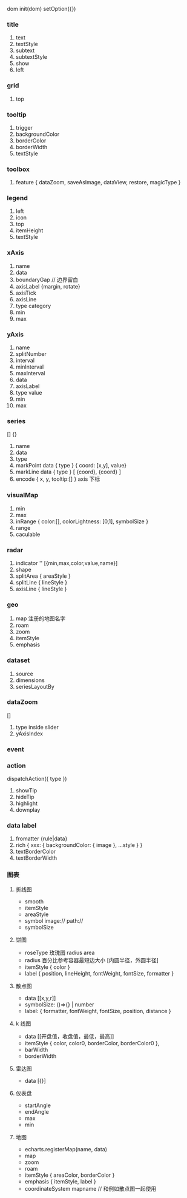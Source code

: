 dom
init(dom)
setOption({})

### title

1. text
2. textStyle
3. subtext
4. subtextStyle
5. show
6. left

### grid

1. top

### tooltip

1. trigger
2. backgroundColor
3. borderColor
4. borderWidth
5. textStyle

### toolbox

1. feature { dataZoom, saveAsImage, dataView, restore, magicType }

### legend

1. left
2. icon
3. top
4. itemHeight
5. textStyle

### xAxis

1. name
2. data
3. boundaryGap // 边界留白
4. axisLabel {margin, rotate}
5. axisTick
6. axisLine
7. type category
8. min
9. max

### yAxis

1. name
2. splitNumber
3. interval
4. minInterval
5. maxInterval
6. data
7. axisLabel
8. type value
9. min
10. max

### series

[]
{}

1. name
2. data
3. type
4. markPoint data { type } { coord: [x,y], value}
5. markLine data { type } [ {coord}, {coord} ]
6. encode { x, y, tooltip:[] } axis 下标

### visualMap

1. min
2. max
3. inRange { color:[], colorLightness: [0,1], symbolSize }
4. range
5. caculable

### radar

1. indicator '' [{min,max,color,value,name}]
2. shape
3. splitArea { areaStyle }
4. splitLine { lineStyle }
5. axisLine { lineStyle }

### geo

1. map 注册的地图名字
2. roam
3. zoom
4. itemStyle
5. emphasis

### dataset

1. source
2. dimensions
3. seriesLayoutBy

### dataZoom

[]

1. type inside slider
2. yAxisIndex

### event

### action

dispatchAction({ type })

1. showTip
2. hideTip
3. highlight
4. downplay

### data label

1. fromatter {rule|data}
2. rich { xxx: { backgroundColor: { image }, ...style } }
3. textBorderColor
4. textBorderWidth

### 图表

1. 折线图

   - smooth
   - itemStyle
   - areaStyle
   - symbol image:// path://
   - symbolSize

2. 饼图

   - roseType 玫瑰图 radius area
   - radius 百分比参考容器最短边大小 [内圆半径，外圆半径]
   - itemStyle { color }
   - label { position, lineHeight, fontWeight, fontSize, formatter }

3. 散点图

   - data [[x,y,r]]
   - symbolSize: ()=>{} | number
   - label: { formatter, fontWeight, fontSize, position, distance }

4. k 线图

   - data [[开盘值，收盘值，最低，最高]]
   - itemStyle { color, color0, borderColor, borderColor0 },
   - barWidth
   - borderWidth

5. 雷达图

   - data [{}]

6. 仪表盘

   - startAngle
   - endAngle
   - max
   - min

7. 地图

   - echarts.registerMap(name, data)
   - map
   - zoom
   - roam
   - itemStyle { areaColor, borderColor }
   - emphasis { itemStyle, label }
   - coordinateSystem mapname // 和例如散点图一起使用
